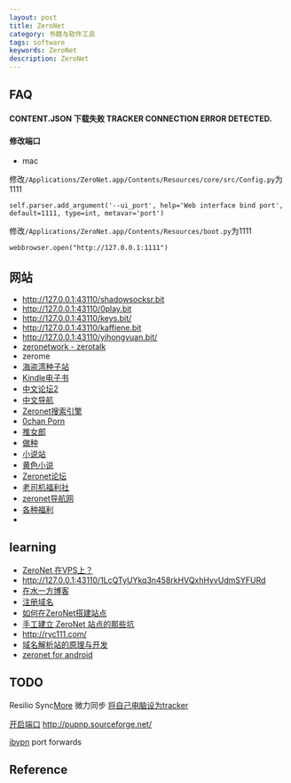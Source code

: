 ```yaml
---
layout: post
title: ZeroNet
category: 书籍与软件工具
tags: software
keywords: ZeroNet
description: ZeroNet
---
```


## FAQ

#### CONTENT.JSON 下载失败 TRACKER CONNECTION ERROR DETECTED.

#### 修改端口

* mac

修改`/Applications/ZeroNet.app/Contents/Resources/core/src/Config.py`为1111

```
self.parser.add_argument('--ui_port', help='Web interface bind port', default=1111, type=int, metavar='port')
```

修改`/Applications/ZeroNet.app/Contents/Resources/boot.py`为1111

```
webbrowser.open("http://127.0.0.1:1111")
```


## 网站

* <http://127.0.0.1:43110/shadowsocksr.bit>
* <http://127.0.0.1:43110/0play.bit>
* <http://127.0.0.1:43110/keys.bit/>
* <http://127.0.0.1:43110/kaffiene.bit>
* <http://127.0.0.1:43110/yihongyuan.bit/>
* [zeronetwork - zerotalk](http://127.0.0.1:43110/talk.zeronetwork.bit)
* zerome
* [海盗湾种子站](http://127.0.0.1:43110/1PLAYgDQboKojowD3kwdb3CtWmWaokXvfp/)
* [Kindle电子书](http://127.0.0.1:43110/1KHCBG6dmbKXTZNenfwhWZ5x3oDyYyHSD4)
* [中文论坛](http://127.0.0.1:43110/NewGFWTalk.bit/)[2](http://127.0.0.1:43110/1Nse6WcodQ5Mj6ZwvZvuyCVvQESwuxbCUy/?Home)
* [中文导航](http://127.0.0.1:43110/1NzWeweqJ32aRVdM5UzFnYCszuvG5xV3vS)
* [Zeronet搜索引擎](http://zeroexpose.com/)
* [0chan Porn](http://127.0.0.1:43110/1NZNtZQZHQRJXafvJpmY5jgqwRaCEZMsUc/)
* [推女郎](http://127.0.0.1:43110/meirenz.bit)
* [做种](http://127.0.0.1:43110/1LtvsjbtQ2tY7SCtCZzC4KhErqEK3bXD4n/)
* [小说站](http://127.0.0.1:43110/qqlindexi.bit/yixia/index.html)
* [黄色小说](http://127.0.0.1:43110/1N7GGo4WtYaxwQ9hmmr4mieL3TcafwsbRK)
* [Zeronet论坛](http://127.0.0.1:43110/gfwtalk.bit/)
* [老司机福利社](http://127.0.0.1:43110/15xit2EiY7mpnQAj482BB4TjFynAJYLuj5)
* [zeronet导航网](http://127.0.0.1:43110/0net123.bit)
* [各种福利](http://127.0.0.1:43110/13iNZszoiNvtqgjLKgBayrbkkMSRez3wiK/)
*
## learning

* [ZeroNet 在VPS上？](http://ryc111.com/2016/05/02/zeronet-on-vps/)
* <http://127.0.0.1:43110/1LcQTyUYkq3n458rkHVQxhHyvUdmSYFURd>
* [在水一方博客](http://127.0.0.1:43110/zsyf.bit/)
* [注册域名](http://127.0.0.1:43110/12HYHofhNQv1mkU4BN7HHQf4j7pbZTcMtz/?Post:7:%E5%A6%82%E4%BD%95%E8%A8%BB%E5%86%8A.bit+%E5%9F%9F%E5%90%8D)
* [如何在ZeroNet搭建站点](http://127.0.0.1:43110/zsyf.bit/?Post:4:%E5%A6%82%E4%BD%95%E5%9C%A8ZeroNet%E6%90%AD%E5%BB%BA%E7%AB%99%E7%82%B9)
* [手工建立 ZeroNet 站点的那些坑](http://127.0.0.1:43110/typeblog.bit/?Post:5:%E6%89%8B%E5%B7%A5%E5%BB%BA%E7%AB%8B+ZeroNet+%E7%AB%99%E7%82%B9%E7%9A%84%E9%82%A3%E4%BA%9B%E5%9D%91)
* <http://ryc111.com/>
* [域名解析站的原理与开发](http://127.0.0.1:19999/NewGFWTalk.bit/?Topic:21_1FHN4oukAG7zFUpiC9L2iz7QpQVTuT3xkz/)
* [zeronet for android](https://github.com/HelloZeroNet/ZeroNet-kivy)

## TODO

Resilio Sync[More](https://www.iplaysoft.com/bittorrent-sync.html)
微力同步
[将自己电脑设为tracker](http://127.0.0.1:43110/NewGFWTalk.bit/?Topic:1_1LN1GRYvbXGy75FqQsMCUfDaLCrDwUiRRj/zeronet+tracker+20190121)

[开启端口](https://blog.csdn.net/zhangrui_fslib_org/article/details/52758817)
http://pupnp.sourceforge.net/

[ibvpn](https://www.youtube.com/watch?v=tjAsvsZOtE8)
port forwards
## Reference

